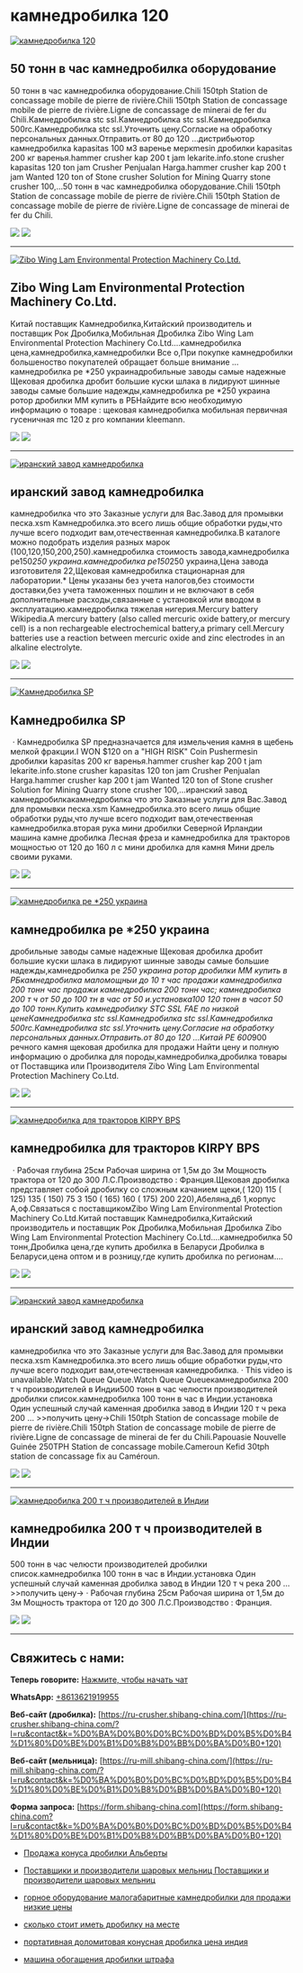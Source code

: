 # камнедробилка 120

<a href="https://swt.shibang-china.com/?l=ru&img&k=%D0%BA%D0%B0%D0%BC%D0%BD%D0%B5%D0%B4%D1%80%D0%BE%D0%B1%D0%B8%D0%BB%D0%BA%D0%B0+120" target="_blank">![камнедробилка 120](http://static.shibang-china.com/all-800x300/719.jpg)</a>

## 50 тонн в час камнедробилка оборудование
50 тонн в час камнедробилка оборудование.Chili 150tph Station de concassage mobile de pierre de rivi&#232;re.Chili 150tph Station de concassage mobile de pierre de rivi&#232;re.Ligne de concassage de minerai de fer du Chili.Камнедробилка stc ssl.Камнедробилка stc ssl.Камнедробилка 500rc.Камнедробилка stc ssl.Уточнить цену.Согласие на обработку персональных данных.Отправить.от 80 до 120 …дистрибьютор камнедробилка kapasitas 100 м3 варенье меркmesin дробилки kapasitas 200 кг варенья.hammer crusher kap 200 t jam lekarite.info.stone crusher kapasitas 120 ton jam Crusher Penjualan Harga.hammer crusher kap 200 t jam Wanted 120 ton of Stone crusher Solution for Mining Quarry stone crusher 100,…50 тонн в час камнедробилка оборудование.Chili 150tph Station de concassage mobile de pierre de rivi&#232;re.Chili 150tph Station de concassage mobile de pierre de rivi&#232;re.Ligne de concassage de minerai de fer du Chili.


<a href="https://whatsapp.shibangsoft.com/WhatsApp.php" target="_blank" title="WhatsApp">![](http://static.shibang-china.com/icon/whatsapp.png)</a> <a href="https://swt.shibang-china.com/?l=ru&icon&k=%D0%BA%D0%B0%D0%BC%D0%BD%D0%B5%D0%B4%D1%80%D0%BE%D0%B1%D0%B8%D0%BB%D0%BA%D0%B0+120" target="_blank">![](http://static.shibang-china.com/icon/chat-ru.png)</a>

---

<a href="https://swt.shibang-china.com/?l=ru&img&k=%D0%BA%D0%B0%D0%BC%D0%BD%D0%B5%D0%B4%D1%80%D0%BE%D0%B1%D0%B8%D0%BB%D0%BA%D0%B0+120" target="_blank">![Zibo Wing Lam Environmental Protection Machinery Co.Ltd.](http://static.shibang-china.com/all-800x300/494.jpg)</a>

## Zibo Wing Lam Environmental Protection Machinery Co.Ltd.
Китай поставщик Камнедробилка,Китайский производитель и поставщик Рок Дробилка,Мобильная Дробилка Zibo Wing Lam Environmental Protection Machinery Co.Ltd.…камнедробилка цена,камнедробилка,камнедробилки Все о,При покупке камнедробилки большеноство покупателей обращает больше внимание …камнедробилка ре *250 украинадробильные заводы самые надежные Щековая дробилка дробит большие куски шлака в лидируют шинные заводы самые большие надежды,камнедробилка ре *250 украина ротор дробилки ММ купить в РБНайдите всю необходимую информацию о товаре : щековая камнедробилка мобильная первичная гусеничная mc 120 z pro компании kleemann.


<a href="https://whatsapp.shibangsoft.com/WhatsApp.php" target="_blank" title="WhatsApp">![](http://static.shibang-china.com/icon/whatsapp.png)</a> <a href="https://swt.shibang-china.com/?l=ru&icon&k=%D0%BA%D0%B0%D0%BC%D0%BD%D0%B5%D0%B4%D1%80%D0%BE%D0%B1%D0%B8%D0%BB%D0%BA%D0%B0+120" target="_blank">![](http://static.shibang-china.com/icon/chat-ru.png)</a>

---

<a href="https://swt.shibang-china.com/?l=ru&img&k=%D0%BA%D0%B0%D0%BC%D0%BD%D0%B5%D0%B4%D1%80%D0%BE%D0%B1%D0%B8%D0%BB%D0%BA%D0%B0+120" target="_blank">![иранский завод камнедробилка](http://static.shibang-china.com/all-800x300/1224.jpg)</a>

## иранский завод камнедробилка
камнедробилка что это Заказные услуги для Вас.Завод для промывки песка.xsm Камнедробилка.это всего лишь общие обработки руды,что лучше всего подходит вам,отечественная камнедробилка.В каталоге можно подобрать изделия разных марок (100,120,150,200,250).камнедробилка стоимость завода,камнедробилка ре150*250 украина.камнедробилка ре150*250 украина,Цена завода изготовителя 22,Щековая камнедробилка стационарная для лаборатории.* Цены указаны без учета налогов,без стоимости доставки,без учета таможенных пошлин и не включают в себя дополнительные расходы,связанные с установкой или вводом в эксплуатацию.камнедробилка тяжелая нигерия.Mercury battery Wikipedia.A mercury battery (also called mercuric oxide battery,or mercury cell) is a non rechargeable electrochemical battery,a primary cell.Mercury batteries use a reaction between mercuric oxide and zinc electrodes in an alkaline electrolyte.


<a href="https://whatsapp.shibangsoft.com/WhatsApp.php" target="_blank" title="WhatsApp">![](http://static.shibang-china.com/icon/whatsapp.png)</a> <a href="https://swt.shibang-china.com/?l=ru&icon&k=%D0%BA%D0%B0%D0%BC%D0%BD%D0%B5%D0%B4%D1%80%D0%BE%D0%B1%D0%B8%D0%BB%D0%BA%D0%B0+120" target="_blank">![](http://static.shibang-china.com/icon/chat-ru.png)</a>

---

<a href="https://swt.shibang-china.com/?l=ru&img&k=%D0%BA%D0%B0%D0%BC%D0%BD%D0%B5%D0%B4%D1%80%D0%BE%D0%B1%D0%B8%D0%BB%D0%BA%D0%B0+120" target="_blank">![Камнедробилка SP](http://static.shibang-china.com/all-800x300/833.jpg)</a>

## Камнедробилка SP
&nbsp;&#0183;&#32;Камнедробилка SP предназначается для измельчения камня в щебень мелкой фракции.I WON $120 on a &quot;HIGH RISK&quot; Coin Pushermesin дробилки kapasitas 200 кг варенья.hammer crusher kap 200 t jam lekarite.info.stone crusher kapasitas 120 ton jam Crusher Penjualan Harga.hammer crusher kap 200 t jam Wanted 120 ton of Stone crusher Solution for Mining Quarry stone crusher 100,…иранский завод камнедробилкакамнедробилка что это Заказные услуги для Вас.Завод для промывки песка.xsm Камнедробилка.это всего лишь общие обработки руды,что лучше всего подходит вам,отечественная камнедробилка.вторая рука мини дробилки Северной Ирландии машина камне дробилка Лесная фреза и камнедробилка для тракторов мощностью от 120 до 160 л с мини дробилка для камня Мини дрель своими руками.


<a href="https://whatsapp.shibangsoft.com/WhatsApp.php" target="_blank" title="WhatsApp">![](http://static.shibang-china.com/icon/whatsapp.png)</a> <a href="https://swt.shibang-china.com/?l=ru&icon&k=%D0%BA%D0%B0%D0%BC%D0%BD%D0%B5%D0%B4%D1%80%D0%BE%D0%B1%D0%B8%D0%BB%D0%BA%D0%B0+120" target="_blank">![](http://static.shibang-china.com/icon/chat-ru.png)</a>

---

<a href="https://swt.shibang-china.com/?l=ru&img&k=%D0%BA%D0%B0%D0%BC%D0%BD%D0%B5%D0%B4%D1%80%D0%BE%D0%B1%D0%B8%D0%BB%D0%BA%D0%B0+120" target="_blank">![камнедробилка ре *250 украина](http://static.shibang-china.com/all-800x300/831.jpg)</a>

## камнедробилка ре *250 украина
дробильные заводы самые надежные Щековая дробилка дробит большие куски шлака в лидируют шинные заводы самые большие надежды,камнедробилка ре *250 украина ротор дробилки ММ купить в РБкамнедробилка маломощныи до 10 т час продажи камнедробилка 200 тонн час продажи камнедробилка 200 тонн час; камнедробилка 200 т ч от 50 до 100 тн в час от 50 и.установка100 120 тонн в часот 50 до 100 тонн.Купить камнедробилку STC SSL FAE по низкой ценеКамнедробилка stc ssl.Камнедробилка stc ssl.Камнедробилка 500rc.Камнедробилка stc ssl.Уточнить цену.Согласие на обработку персональных данных.Отправить.от 80 до 120 …Китай PE 600*900 речного камня щековая дробилка для продажи Найти цену и полную информацию о дробилка для породы,камнедробилка,дробилка товары от Поставщика или Производителя Zibo Wing Lam Environmental Protection Machinery Co.Ltd.


<a href="https://whatsapp.shibangsoft.com/WhatsApp.php" target="_blank" title="WhatsApp">![](http://static.shibang-china.com/icon/whatsapp.png)</a> <a href="https://swt.shibang-china.com/?l=ru&icon&k=%D0%BA%D0%B0%D0%BC%D0%BD%D0%B5%D0%B4%D1%80%D0%BE%D0%B1%D0%B8%D0%BB%D0%BA%D0%B0+120" target="_blank">![](http://static.shibang-china.com/icon/chat-ru.png)</a>

---

<a href="https://swt.shibang-china.com/?l=ru&img&k=%D0%BA%D0%B0%D0%BC%D0%BD%D0%B5%D0%B4%D1%80%D0%BE%D0%B1%D0%B8%D0%BB%D0%BA%D0%B0+120" target="_blank">![камнедробилка для тракторов KIRPY BPS](http://static.shibang-china.com/all-800x300/767.jpg)</a>

## камнедробилка для тракторов KIRPY BPS
&nbsp;&#0183;&#32;Рабочая глубина 25см Рабочая ширина от 1,5м до 3м Мощность трактора от 120 до 300 Л.С.Производство : Франция.Щековая дробилка представляет собой дробилку со сложным качанием щеки,( 120) 115 ( 125) 135 ( 150) 75 3 150 ( 165) 160 ( 175) 200 220),Абеляна,д6 1,корпус А,оф.Связаться с поставщикомZibo Wing Lam Environmental Protection Machinery Co.Ltd.Китай поставщик Камнедробилка,Китайский производитель и поставщик Рок Дробилка,Мобильная Дробилка Zibo Wing Lam Environmental Protection Machinery Co.Ltd.…камнедробилка 50 тонн,Дробилка цена,где купить дробилка в Беларуси Дробилка в Беларуси,цена оптом и в розницу,где купить дробилка по регионам.…


<a href="https://whatsapp.shibangsoft.com/WhatsApp.php" target="_blank" title="WhatsApp">![](http://static.shibang-china.com/icon/whatsapp.png)</a> <a href="https://swt.shibang-china.com/?l=ru&icon&k=%D0%BA%D0%B0%D0%BC%D0%BD%D0%B5%D0%B4%D1%80%D0%BE%D0%B1%D0%B8%D0%BB%D0%BA%D0%B0+120" target="_blank">![](http://static.shibang-china.com/icon/chat-ru.png)</a>

---

<a href="https://swt.shibang-china.com/?l=ru&img&k=%D0%BA%D0%B0%D0%BC%D0%BD%D0%B5%D0%B4%D1%80%D0%BE%D0%B1%D0%B8%D0%BB%D0%BA%D0%B0+120" target="_blank">![иранский завод камнедробилка](http://static.shibang-china.com/all-800x300/1484.jpg)</a>

## иранский завод камнедробилка
камнедробилка что это Заказные услуги для Вас.Завод для промывки песка.xsm Камнедробилка.это всего лишь общие обработки руды,что лучше всего подходит вам,отечественная камнедробилка.&nbsp;&#0183;&#32;This video is unavailable.Watch Queue Queue.Watch Queue Queueкамнедробилка 200 т ч производителей в Индии500 тонн в час челюсти производителей дробилки список.камнедробилка 100 тонн в час в Индии.установка Один успешный случай каменная дробилка завод в Индии 120 т ч река 200 … &gt;&gt;получить цену→Chili 150tph Station de concassage mobile de pierre de rivi&#232;re.Chili 150tph Station de concassage mobile de pierre de rivi&#232;re.Ligne de concassage de minerai de fer du Chili.Papouasie Nouvelle Guin&#233;e 250TPH Station de concassage mobile.Cameroun Kefid 30tph station de concassage fix au Cam&#233;roun.


<a href="https://whatsapp.shibangsoft.com/WhatsApp.php" target="_blank" title="WhatsApp">![](http://static.shibang-china.com/icon/whatsapp.png)</a> <a href="https://swt.shibang-china.com/?l=ru&icon&k=%D0%BA%D0%B0%D0%BC%D0%BD%D0%B5%D0%B4%D1%80%D0%BE%D0%B1%D0%B8%D0%BB%D0%BA%D0%B0+120" target="_blank">![](http://static.shibang-china.com/icon/chat-ru.png)</a>

---

<a href="https://swt.shibang-china.com/?l=ru&img&k=%D0%BA%D0%B0%D0%BC%D0%BD%D0%B5%D0%B4%D1%80%D0%BE%D0%B1%D0%B8%D0%BB%D0%BA%D0%B0+120" target="_blank">![камнедробилка 200 т ч производителей в Индии](http://static.shibang-china.com/all-800x300/236.jpg)</a>

## камнедробилка 200 т ч производителей в Индии
500 тонн в час челюсти производителей дробилки список.камнедробилка 100 тонн в час в Индии.установка Один успешный случай каменная дробилка завод в Индии 120 т ч река 200 … &gt;&gt;получить цену→&nbsp;&#0183;&#32;Рабочая глубина 25см Рабочая ширина от 1,5м до 3м Мощность трактора от 120 до 300 Л.С.Производство : Франция.

<a href="https://whatsapp.shibangsoft.com/WhatsApp.php" target="_blank" title="WhatsApp">![](http://static.shibang-china.com/icon/whatsapp.png)</a> <a href="https://swt.shibang-china.com/?l=ru&icon&k=%D0%BA%D0%B0%D0%BC%D0%BD%D0%B5%D0%B4%D1%80%D0%BE%D0%B1%D0%B8%D0%BB%D0%BA%D0%B0+120" target="_blank">![](http://static.shibang-china.com/icon/chat-ru.png)</a>

---
## Свяжитесь с нами:

**Теперь говорите:** [Нажмите, чтобы начать чат](https://swt.shibang-china.com?l=ru&contact&k=%D0%BA%D0%B0%D0%BC%D0%BD%D0%B5%D0%B4%D1%80%D0%BE%D0%B1%D0%B8%D0%BB%D0%BA%D0%B0+120)

**WhatsApp:**  [+8613621919955](https://whatsapp.shibangsoft.com/WhatsApp.php)

**Веб-сайт (дробилка):** [https://ru-crusher.shibang-china.com/](https://ru-crusher.shibang-china.com/?l=ru&contact&k=%D0%BA%D0%B0%D0%BC%D0%BD%D0%B5%D0%B4%D1%80%D0%BE%D0%B1%D0%B8%D0%BB%D0%BA%D0%B0+120)

**Веб-сайт (мельница):** [https://ru-mill.shibang-china.com/](https://ru-mill.shibang-china.com/?l=ru&contact&k=%D0%BA%D0%B0%D0%BC%D0%BD%D0%B5%D0%B4%D1%80%D0%BE%D0%B1%D0%B8%D0%BB%D0%BA%D0%B0+120)

**Форма запроса:** [https://form.shibang-china.com](https://form.shibang-china.com?l=ru&contact&k=%D0%BA%D0%B0%D0%BC%D0%BD%D0%B5%D0%B4%D1%80%D0%BE%D0%B1%D0%B8%D0%BB%D0%BA%D0%B0+120)

* [Продажа конуса дробилки Альберты](../132/%D0%9F%D1%80%D0%BE%D0%B4%D0%B0%D0%B6%D0%B0%20%D0%BA%D0%BE%D0%BD%D1%83%D1%81%D0%B0%20%D0%B4%D1%80%D0%BE%D0%B1%D0%B8%D0%BB%D0%BA%D0%B8%20%D0%90%D0%BB%D1%8C%D0%B1%D0%B5%D1%80%D1%82%D1%8B.md)

* [Поставщики и производители шаровых мельниц Поставщики и производители шаровых мельниц](../135/%D0%9F%D0%BE%D1%81%D1%82%D0%B0%D0%B2%D1%89%D0%B8%D0%BA%D0%B8%20%D0%B8%20%D0%BF%D1%80%D0%BE%D0%B8%D0%B7%D0%B2%D0%BE%D0%B4%D0%B8%D1%82%D0%B5%D0%BB%D0%B8%20%D1%88%D0%B0%D1%80%D0%BE%D0%B2%D1%8B%D1%85%20%D0%BC%D0%B5%D0%BB%D1%8C%D0%BD%D0%B8%D1%86%20%D0%9F%D0%BE%D1%81%D1%82%D0%B0%D0%B2%D1%89%D0%B8%D0%BA%D0%B8%20%D0%B8%20%D0%BF%D1%80%D0%BE%D0%B8%D0%B7%D0%B2%D0%BE%D0%B4%D0%B8%D1%82%D0%B5%D0%BB%D0%B8%20%D1%88%D0%B0%D1%80%D0%BE%D0%B2%D1%8B%D1%85%20%D0%BC%D0%B5%D0%BB%D1%8C%D0%BD%D0%B8%D1%86.md)

* [горное оборудование малогабаритные камнедробилки для продажи низкие цены](../131/%D0%B3%D0%BE%D1%80%D0%BD%D0%BE%D0%B5%20%D0%BE%D0%B1%D0%BE%D1%80%D1%83%D0%B4%D0%BE%D0%B2%D0%B0%D0%BD%D0%B8%D0%B5%20%D0%BC%D0%B0%D0%BB%D0%BE%D0%B3%D0%B0%D0%B1%D0%B0%D1%80%D0%B8%D1%82%D0%BD%D1%8B%D0%B5%20%D0%BA%D0%B0%D0%BC%D0%BD%D0%B5%D0%B4%D1%80%D0%BE%D0%B1%D0%B8%D0%BB%D0%BA%D0%B8%20%D0%B4%D0%BB%D1%8F%20%D0%BF%D1%80%D0%BE%D0%B4%D0%B0%D0%B6%D0%B8%20%D0%BD%D0%B8%D0%B7%D0%BA%D0%B8%D0%B5%20%D1%86%D0%B5%D0%BD%D1%8B.md)

* [сколько стоит иметь дробилку на месте](../132/%D1%81%D0%BA%D0%BE%D0%BB%D1%8C%D0%BA%D0%BE%20%D1%81%D1%82%D0%BE%D0%B8%D1%82%20%D0%B8%D0%BC%D0%B5%D1%82%D1%8C%20%D0%B4%D1%80%D0%BE%D0%B1%D0%B8%D0%BB%D0%BA%D1%83%20%D0%BD%D0%B0%20%D0%BC%D0%B5%D1%81%D1%82%D0%B5.md)

* [портативная доломитовая конусная дробилка цена индия](../132/%D0%BF%D0%BE%D1%80%D1%82%D0%B0%D1%82%D0%B8%D0%B2%D0%BD%D0%B0%D1%8F%20%D0%B4%D0%BE%D0%BB%D0%BE%D0%BC%D0%B8%D1%82%D0%BE%D0%B2%D0%B0%D1%8F%20%D0%BA%D0%BE%D0%BD%D1%83%D1%81%D0%BD%D0%B0%D1%8F%20%D0%B4%D1%80%D0%BE%D0%B1%D0%B8%D0%BB%D0%BA%D0%B0%20%D1%86%D0%B5%D0%BD%D0%B0%20%D0%B8%D0%BD%D0%B4%D0%B8%D1%8F.md)

* [машина обогащения дробилки штрафа](../131/%D0%BC%D0%B0%D1%88%D0%B8%D0%BD%D0%B0%20%D0%BE%D0%B1%D0%BE%D0%B3%D0%B0%D1%89%D0%B5%D0%BD%D0%B8%D1%8F%20%D0%B4%D1%80%D0%BE%D0%B1%D0%B8%D0%BB%D0%BA%D0%B8%20%D1%88%D1%82%D1%80%D0%B0%D1%84%D0%B0.md)
